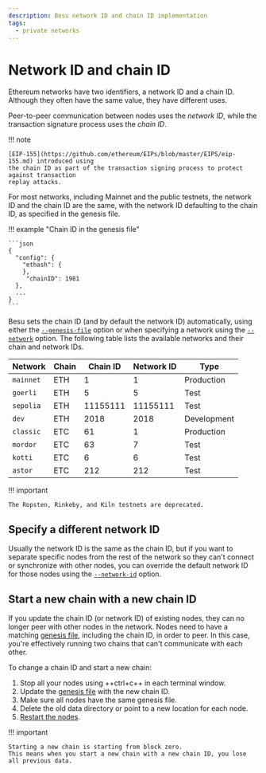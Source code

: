```yaml
---
description: Besu network ID and chain ID implementation
tags:
  - private networks
---
```


# Network ID and chain ID

Ethereum networks have two identifiers, a network ID and a chain ID. Although they often have the
same value, they have different uses.

Peer-to-peer communication between nodes uses the _network ID_, while the transaction signature
process uses the _chain ID_.

!!! note

    [EIP-155](https://github.com/ethereum/EIPs/blob/master/EIPS/eip-155.md) introduced using
    the chain ID as part of the transaction signing process to protect against transaction
    replay attacks.

For most networks, including Mainnet and the public testnets, the network ID and the chain ID are
the same, with the network ID defaulting to the chain ID, as specified in the genesis file.

!!! example "Chain ID in the genesis file"

    ```json
    {
      "config": {
        "ethash": {
        },
         "chainID": 1981
      },
      ...
    }
    ```

Besu sets the chain ID (and by default the network ID) automatically, using either the
[`--genesis-file`](../reference/cli/options.md#genesis-file) option or when specifying a
network using the [`--network`](../reference/cli/options.md#network) option. The following
table lists the available networks and their chain and network IDs.

| Network   | Chain | Chain ID | Network ID | Type        |
|-----------|-------|----------|------------|-------------|
| `mainnet` | ETH   | 1        | 1          | Production  |
| `goerli`  | ETH   | 5        | 5          | Test        |
| `sepolia` | ETH   | 11155111 | 11155111   | Test        |
| `dev`     | ETH   | 2018     | 2018       | Development |
| `classic` | ETC   | 61       | 1          | Production  |
| `mordor`  | ETC   | 63       | 7          | Test        |
| `kotti`   | ETC   | 6        | 6          | Test        |
| `astor`   | ETC   | 212      | 212        | Test        |

!!! important

    The Ropsten, Rinkeby, and Kiln testnets are deprecated.

## Specify a different network ID

Usually the network ID is the same as the chain ID, but if you want to separate specific nodes from
the rest of the network so they can't connect or synchronize with other nodes, you can override the
default network ID for those nodes using the
[`--network-id`](../reference/cli/options.md#network-id) option.

## Start a new chain with a new chain ID

If you update the chain ID (or network ID) of existing nodes, they can no longer peer with other nodes in the network.
Nodes need to have a matching [genesis file](genesis-file.md), including the chain ID, in order to peer.
In this case, you're effectively running two chains that can't communicate with each other.

To change a chain ID and start a new chain:

1. Stop all your nodes using ++ctrl+c++ in each terminal window.
2. Update the [genesis file](genesis-file.md) with the new chain ID.
3. Make sure all nodes have the same genesis file.
4. Delete the old data directory or point to a new location for each node.
5. [Restart the nodes](../../private-networks/tutorials/ibft/index.md#6-start-the-first-node-as-the-bootnode).

!!! important

    Starting a new chain is starting from block zero.
    This means when you start a new chain with a new chain ID, you lose all previous data.
